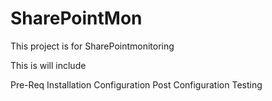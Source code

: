 # SharePointMon
This project is for SharePointmonitoring

This is will include

Pre-Req
Installation
Configuration
Post Configuration
Testing
